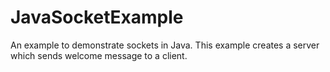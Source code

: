 # JavaSocketExample
An example to demonstrate sockets in Java. This example creates a server which sends welcome message to a client.

